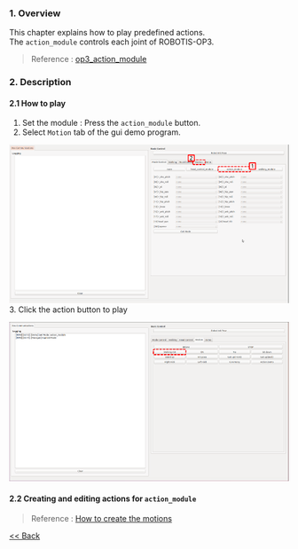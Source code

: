 ### 1. Overview   
This chapter explains how to play predefined actions.  
The `action_module` controls each joint of ROBOTIS-OP3.  

> Reference : [op3_action_module]

### 2. Description
#### 2.1 How to play
 1. Set the module : Press the `action_module` button.  
 2. Select `Motion` tab of the gui demo program.

  ![](/assets/images/platform/op3/op3_gui_action_01.png)  
 3. Click the action button to play  

  ![](/assets/images/platform/op3/op3_gui_action_02.png)  
#### 2.2 Creating and editing actions for `action_module`  
  > Reference : [How to create the motions]

[&lt;&lt; Back](OP3-User's-Guide.md)

[op3_action_module]:op3_action_module.md
[How to create the motions]:op3_action_editor.md
